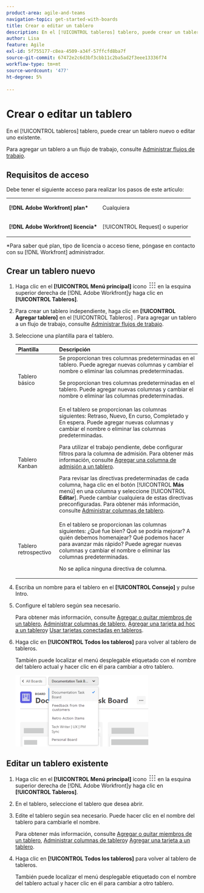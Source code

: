 ```yaml
---
product-area: agile-and-teams
navigation-topic: get-started-with-boards
title: Crear o editar un tablero
description: En el [!UICONTROL tableros] tablero, puede crear un tablero nuevo o editar uno existente.
author: Lisa
feature: Agile
exl-id: 5f755177-c8ea-4509-a34f-57ffcfd8ba7f
source-git-commit: 67472e2c6d3bf3cbb11c2ba5ad2f3eee13336f74
workflow-type: tm+mt
source-wordcount: '477'
ht-degree: 5%

---
```


# Crear o editar un tablero

En el [!UICONTROL tableros] tablero, puede crear un tablero nuevo o editar uno existente.

Para agregar un tablero a un flujo de trabajo, consulte [Administrar flujos de trabajo](/help/quicksilver/agile/use-boards-agile-planning-tools/manage-collections.md).

## Requisitos de acceso

Debe tener el siguiente acceso para realizar los pasos de este artículo:

<table style="table-layout:auto"> 
 <col> 
 <col> 
 <tbody> 
  <tr> 
   <td role="rowheader"><strong>[!DNL Adobe Workfront] plan*</strong></td> 
   <td> <p>Cualquiera</p> </td> 
  </tr> 
  <tr> 
   <td role="rowheader"><strong>[!DNL Adobe Workfront] licencia*</strong></td> 
   <td> <p>[!UICONTROL Request] o superior</p> </td> 
  </tr> 
 </tbody> 
</table>

&#42;Para saber qué plan, tipo de licencia o acceso tiene, póngase en contacto con su [!DNL Workfront] administrador.

## Crear un tablero nuevo

1. Haga clic en el **[!UICONTROL Menú principal]** icono ![](assets/main-menu-icon.png) en la esquina superior derecha de [!DNL Adobe Workfront]y haga clic en **[!UICONTROL Tableros]**.
1. Para crear un tablero independiente, haga clic en **[!UICONTROL Agregar tablero]** en el [!UICONTROL Tableros] . Para agregar un tablero a un flujo de trabajo, consulte [Administrar flujos de trabajo](/help/quicksilver/agile/use-boards-agile-planning-tools/manage-collections.md).

1. Seleccione una plantilla para el tablero.

   | Plantilla | Descripción |
   |---------|----------|
   | Tablero básico | Se proporcionan tres columnas predeterminadas en el tablero. Puede agregar nuevas columnas y cambiar el nombre o eliminar las columnas predeterminadas. <p>Se proporcionan tres columnas predeterminadas en el tablero. Puede agregar nuevas columnas y cambiar el nombre o eliminar las columnas predeterminadas. |
   | Tablero Kanban | En el tablero se proporcionan las columnas siguientes: Retraso, Nuevo, En curso, Completado y En espera. Puede agregar nuevas columnas y cambiar el nombre o eliminar las columnas predeterminadas.<p>Para utilizar el trabajo pendiente, debe configurar filtros para la columna de admisión. Para obtener más información, consulte [Agregar una columna de admisión a un tablero](/help/quicksilver/agile/use-boards-agile-planning-tools/add-intake-column-to-board.md). <p>Para revisar las directivas predeterminadas de cada columna, haga clic en el botón [!UICONTROL **Más** menú] en una columna y seleccione [!UICONTROL **Editar**]. Puede cambiar cualquiera de estas directivas preconfiguradas. Para obtener más información, consulte [Administrar columnas de tablero](/help/quicksilver/agile/get-started-with-boards/manage-board-columns.md). |
   | Tablero retrospectivo | En el tablero se proporcionan las columnas siguientes: ¿Qué fue bien? Qué se podría mejorar? A quién debemos homenajear? Qué podemos hacer para avanzar más rápido? Puede agregar nuevas columnas y cambiar el nombre o eliminar las columnas predeterminadas. <p>No se aplica ninguna directiva de columna. |

1. Escriba un nombre para el tablero en el **[!UICONTROL Consejo]** y pulse Intro.
1. Configure el tablero según sea necesario.

   Para obtener más información, consulte [Agregar o quitar miembros de un tablero](../../agile/get-started-with-boards/add-members-to-board.md), [Administrar columnas de tablero](../../agile/get-started-with-boards/manage-board-columns.md), [Agregar una tarjeta ad hoc a un tablero](../../agile/get-started-with-boards/add-card-to-board.md)y [Usar tarjetas conectadas en tableros](/help/quicksilver/agile/get-started-with-boards/connected-cards.md).

1. Haga clic en **[!UICONTROL Todos los tableros]** para volver al tablero de tableros.

   También puede localizar el menú desplegable etiquetado con el nombre del tablero actual y hacer clic en él para cambiar a otro tablero.

   ![Lista de tableros](assets/boards-button-list-of-boards-350x188.png)

## Editar un tablero existente

1. Haga clic en el **[!UICONTROL Menú principal]** icono ![](assets/main-menu-icon.png) en la esquina superior derecha de [!DNL Adobe Workfront]y haga clic en **[!UICONTROL Tableros]**.
1. En el tablero, seleccione el tablero que desea abrir.
1. Edite el tablero según sea necesario. Puede hacer clic en el nombre del tablero para cambiarle el nombre.

   Para obtener más información, consulte [Agregar o quitar miembros de un tablero](../../agile/get-started-with-boards/add-members-to-board.md), [Administrar columnas de tablero](../../agile/get-started-with-boards/manage-board-columns.md)y [Agregar una tarjeta a un tablero](../../agile/get-started-with-boards/add-card-to-board.md).

1. Haga clic en **[!UICONTROL Todos los tableros]** para volver al tablero de tableros.

   También puede localizar el menú desplegable etiquetado con el nombre del tablero actual y hacer clic en él para cambiar a otro tablero.
